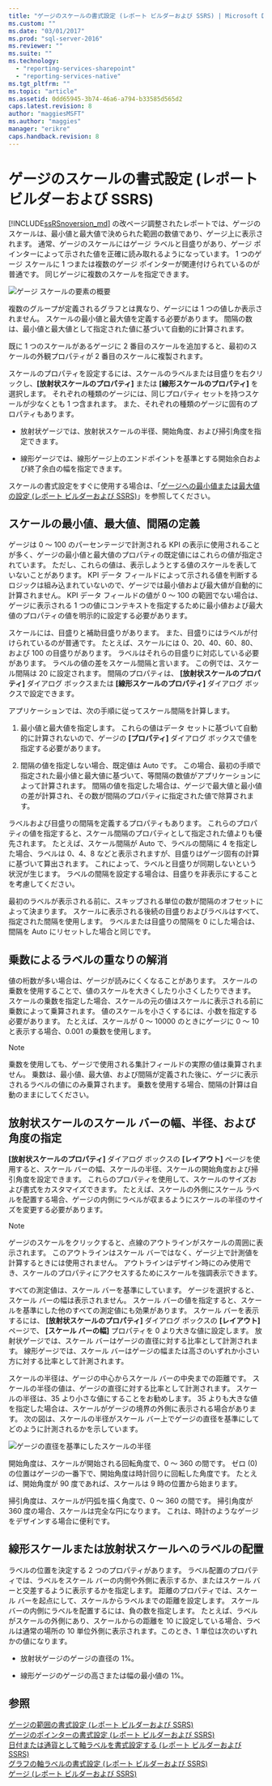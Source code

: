 ```yaml
---
title: "ゲージのスケールの書式設定 (レポート ビルダーおよび SSRS) | Microsoft Docs"
ms.custom: ""
ms.date: "03/01/2017"
ms.prod: "sql-server-2016"
ms.reviewer: ""
ms.suite: ""
ms.technology: 
  - "reporting-services-sharepoint"
  - "reporting-services-native"
ms.tgt_pltfrm: ""
ms.topic: "article"
ms.assetid: 0dd65945-3b74-46a6-a794-b33585d565d2
caps.latest.revision: 8
author: "maggiesMSFT"
ms.author: "maggies"
manager: "erikre"
caps.handback.revision: 8
---
```

# ゲージのスケールの書式設定 (レポート ビルダーおよび SSRS)
  [!INCLUDE[ssRSnoversion_md](../../includes/ssrsnoversion-md.md)] の改ページ調整されたレポートでは、ゲージのスケールは、最小値と最大値で決められた範囲の数値であり、ゲージ上に表示されます。 通常、ゲージのスケールにはゲージ ラベルと目盛りがあり、ゲージ ポインターによって示された値を正確に読み取れるようになっています。 1 つのゲージ スケールに 1 つまたは複数のゲージ ポインターが関連付けられているのが普通です。 同じゲージに複数のスケールを指定できます。  
  
 ![ゲージ スケールの要素の概要](../../reporting-services/report-design/media/scaleoverviewdiagram.gif "ゲージ スケールの要素の概要")  
  
 複数のグループが定義されるグラフとは異なり、ゲージには 1 つの値しか表示されません。 スケールの最小値と最大値を定義する必要があります。 間隔の数は、最小値と最大値として指定された値に基づいて自動的に計算されます。  
  
 既に 1 つのスケールがあるゲージに 2 番目のスケールを追加すると、最初のスケールの外観プロパティが 2 番目のスケールに複製されます。  
  
 スケールのプロパティを設定するには、スケールのラベルまたは目盛りを右クリックし、**[放射状スケールのプロパティ]** または **[線形スケールのプロパティ]** を選択します。 それぞれの種類のゲージには、同じプロパティ セットを持つスケールが少なくとも 1 つ含まれます。 また、それぞれの種類のゲージに固有のプロパティもあります。  
  
-   放射状ゲージでは、放射状スケールの半径、開始角度、および掃引角度を指定できます。  
  
-   線形ゲージでは、線形ゲージ上のエンドポイントを基準とする開始余白および終了余白の幅を指定できます。  
  
 スケールの書式設定をすぐに使用する場合は、「[ゲージへの最小値または最大値の設定 (レポート ビルダーおよび SSRS)](../../reporting-services/report-design/set-a-minimum-or-maximum-on-a-gauge-report-builder-and-ssrs.md)」を参照してください。  
  
##  <a name="DefiningMinMax"></a> スケールの最小値、最大値、間隔の定義  
 ゲージは 0 ～ 100 のパーセンテージで計測される KPI の表示に使用されることが多く、ゲージの最小値と最大値のプロパティの既定値にはこれらの値が指定されています。 ただし、これらの値は、表示しようとする値のスケールを表していないことがあります。 KPI データ フィールドによって示される値を判断するロジックは組み込まれていないので、ゲージでは最小値および最大値が自動的に計算されません。 KPI データ フィールドの値が 0 ～ 100 の範囲でない場合は、ゲージに表示される 1 つの値にコンテキストを指定するために最小値および最大値のプロパティの値を明示的に設定する必要があります。  
  
 スケールには、目盛りと補助目盛りがあります。 また、目盛りにはラベルが付けられているのが普通です。 たとえば、スケールには 0、20、40、60、80、および 100 の目盛りがあります。 ラベルはそれらの目盛りに対応している必要があります。 ラベルの値の差をスケール間隔と言います。 この例では、スケール間隔は 20 に設定されます。 間隔のプロパティは、 **[放射状スケールのプロパティ]** ダイアログ ボックスまたは **[線形スケールのプロパティ]** ダイアログ ボックスで設定できます。  
  
 アプリケーションでは、次の手順に従ってスケール間隔を計算します。  
  
1.  最小値と最大値を指定します。 これらの値はデータ セットに基づいて自動的に計算されないので、ゲージの **[プロパティ]** ダイアログ ボックスで値を指定する必要があります。  
  
2.  間隔の値を指定しない場合、既定値は Auto です。 この場合、最初の手順で指定された最小値と最大値に基づいて、等間隔の数値がアプリケーションによって計算されます。 間隔の値を指定した場合は、ゲージで最大値と最小値の差が計算され、その数が間隔のプロパティに指定された値で除算されます。  
  
 ラベルおよび目盛りの間隔を定義するプロパティもあります。 これらのプロパティの値を指定すると、スケール間隔のプロパティとして指定された値よりも優先されます。 たとえば、スケール間隔が Auto で、ラベルの間隔に 4 を指定した場合、ラベルは 0、4、8 などと表示されますが、目盛りはゲージ固有の計算に基づいて算出されます。 これによって、ラベルと目盛りが同期しないという状況が生じます。 ラベルの間隔を設定する場合は、目盛りを非表示にすることを考慮してください。  
  
 最初のラベルが表示される前に、スキップされる単位の数が間隔のオフセットによって決まります。 スケールに表示される後続の目盛りおよびラベルはすべて、指定された間隔を使用します。 ラベルまたは目盛りの間隔を 0 にした場合は、間隔を Auto にリセットした場合と同じです。  
  
##  <a name="ReducingCollisions"></a> 乗数によるラベルの重なりの解消  
 値の桁数が多い場合は、ゲージが読みにくくなることがあります。 スケールの乗数を使用することで、値のスケールを大きくしたり小さくしたりできます。 スケールの乗数を指定した場合、スケールの元の値はスケールに表示される前に乗数によって乗算されます。 値のスケールを小さくするには、小数を指定する必要があります。 たとえば、スケールが 0 ～ 10000 のときにゲージに 0 ～ 10 と表示する場合、0.001 の乗数を使用します。  
  
> [!NOTE]  
>  乗数を使用しても、ゲージで使用される集計フィールドの実際の値は乗算されません。 乗数は、最小値、最大値、および間隔が定義された後に、ゲージに表示されるラベルの値にのみ乗算されます。 乗数を使用する場合、間隔の計算は自動のままにしてください。  
  
##  <a name="SpecifyingScaleBar"></a> 放射状スケールのスケール バーの幅、半径、および角度の指定  
 **[放射状スケールのプロパティ]** ダイアログ ボックスの **[レイアウト]** ページを使用すると、スケール バーの幅、スケールの半径、スケールの開始角度および掃引角度を設定できます。 これらのプロパティを使用して、スケールのサイズおよび書式をカスタマイズできます。 たとえば、スケールの外側にスケール ラベルを配置する場合、ゲージの内側にラベルが収まるようにスケールの半径のサイズを変更する必要があります。  
  
> [!NOTE]  
>  ゲージのスケールをクリックすると、点線のアウトラインがスケールの周囲に表示されます。 このアウトラインはスケール バーではなく、ゲージ上で計測値を計算するときには使用されません。 アウトラインはデザイン時にのみ使用でき、スケールのプロパティにアクセスするためにスケールを強調表示できます。  
  
 すべての測定値は、スケール バーを基準にしています。 ゲージを選択すると、スケール バーの幅は表示されません。 スケール バーの値を指定すると、スケールを基準にした他のすべての測定値にも効果があります。 スケール バーを表示するには、 **[放射状スケールのプロパティ]** ダイアログ ボックスの **[レイアウト]** ページで、 **[スケール バーの幅]** プロパティを 0 より大きな値に設定します。 放射状ゲージでは、スケール バーはゲージの直径に対する比率として計測されます。 線形ゲージでは、スケール バーはゲージの幅または高さのいずれか小さい方に対する比率として計測されます。  
  
 スケールの半径は、ゲージの中心からスケール バーの中央までの距離です。 スケールの半径の値は、ゲージの直径に対する比率として計測されます。 スケールの半径は、35 より小さな値にすることをお勧めします。 35 よりも大きな値を指定した場合は、スケールがゲージの境界の外側に表示される場合があります。 次の図は、スケールの半径がスケール バー上でゲージの直径を基準にしてどのように計測されるかを示しています。  
  
 ![ゲージの直径を基準にしたスケールの半径](../../reporting-services/report-design/media/scaleradiusdiagram.gif "ゲージの直径を基準にしたスケールの半径")  
  
 開始角度は、スケールが開始される回転角度で、0 ～ 360 の間です。 ゼロ (0) の位置はゲージの一番下で、開始角度は時計回りに回転した角度です。 たとえば、開始角度が 90 度であれば、スケールは 9 時の位置から始まります。  
  
 掃引角度は、スケールが円弧を描く角度で、0 ～ 360 の間です。 掃引角度が 360 度の場合、スケールは完全な円になります。 これは、時計のようなゲージをデザインする場合に便利です。  
  
##  <a name="PositioningLabels"></a> 線形スケールまたは放射状スケールへのラベルの配置  
 ラベルの位置を決定する 2 つのプロパティがあります。 ラベル配置のプロパティでは、ラベルをスケール バーの内側や外側に表示するか、またはスケール バーと交差するように表示するかを指定します。 距離のプロパティでは、スケール バーを起点にして、スケールからラベルまでの距離を設定します。 スケール バーの内側にラベルを配置するには、負の数を指定します。 たとえば、ラベルがスケールの外側にあり、スケールからの距離を 10 に設定している場合、ラベルは通常の場所の 10 単位外側に表示されます。このとき、1 単位は次のいずれかの値になります。  
  
-   放射状ゲージのゲージの直径の 1%。  
  
-   線形ゲージのゲージの高さまたは幅の最小値の 1%。  
  
## 参照  
 [ゲージの範囲の書式設定 (レポート ビルダーおよび SSRS)](../../reporting-services/report-design/formatting-ranges-on-a-gauge-report-builder-and-ssrs.md)   
 [ゲージのポインターの書式設定 (レポート ビルダーおよび SSRS)](../../reporting-services/report-design/formatting-pointers-on-a-gauge-report-builder-and-ssrs.md)   
 [日付または通貨として軸ラベルを書式設定する (レポート ビルダーおよび SSRS)](../../reporting-services/report-design/format-axis-labels-as-dates-or-currencies-report-builder-and-ssrs.md)   
 [グラフの軸ラベルの書式設定 (レポート ビルダーおよび SSRS)](../../reporting-services/report-design/formatting-axis-labels-on-a-chart-report-builder-and-ssrs.md)   
 [ゲージ (レポート ビルダーおよび SSRS)](../../reporting-services/report-design/gauges-report-builder-and-ssrs.md)  
  
  